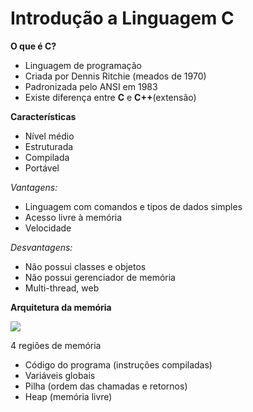 # Introdução a Linguagem C

**O que é C?**
- Linguagem de programação
- Criada por Dennis Ritchie (meados de 1970)
- Padronizada pelo ANSI em 1983
- Existe diferença entre **C** e **C++**(extensão)

**Características**
- Nível médio
- Estruturada
- Compilada
- Portável

*Vantagens:*
- Linguagem com comandos e tipos de dados simples
- Acesso livre à memória
- Velocidade

*Desvantagens:*
- Não possui classes e objetos
- Não possui gerenciador de memória
- Multi-thread, web

**Arquitetura da memória**

![](../img/arq_mem.png)

4 regiões de memória
- Código do programa (instruções compiladas)
- Variáveis globais
- Pilha (ordem das chamadas e retornos)
- Heap (memória livre)


